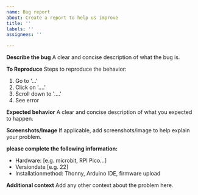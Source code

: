 ```yaml
---
name: Bug report
about: Create a report to help us improve
title: ''
labels: ''
assignees: ''

---
```


**Describe the bug**
A clear and concise description of what the bug is.

**To Reproduce**
Steps to reproduce the behavior:
1. Go to '...'
2. Click on '....'
3. Scroll down to '....'
4. See error

**Expected behavior**
A clear and concise description of what you expected to happen.

**Screenshots/Image**
If applicable, add screenshots/image to help explain your problem.

**please complete the following information:**
 - Hardware: [e.g. microbit, RPI Pico...]
 - Versiondate [e.g. 22]
 - Installationmethod: Thonny, Arduino IDE, firmware upload

**Additional context**
Add any other context about the problem here.
